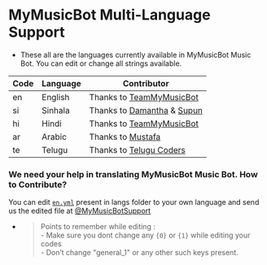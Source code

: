 # MyMusicBot Multi-Language Support

- These all are the languages currently available in MyMusicBot Music Bot. You can edit or change all strings available.

| Code | Language | Contributor |
|-|-------|-------|
| en | English | Thanks to [TeamMyMusicBot](https://t.me/TeamMyMusicBot)
| si | Sinhala  | Thanks to [Damantha](https://t.me/MrItzme) & [Supun](https://t.me/Supunma)
| hi | Hindi  | Thanks to [TeamMyMusicBot](https://t.me/TeamMyMusicBot)
| ar | Arabic | Thanks to [Mustafa](https://t.me/tr_4z)
| te | Telugu | Thanks to [Telugu Coders](https://t.me/tgshadow_fighters)


### We need your help in translating MyMusicBot Music Bot. How to Contribute?

You can edit [`en.yml`](https://github.com/TeamMyMusicBot/MyMusicBotMusicBot/blob/master/strings/langs/en.yml) present in langs folder to your own language and send us the edited file at [@MyMusicBotSupport](https://t.me/MyMusicBotSupport)

- > Points to remember while editing : <br> - Make sure you dont change any `{0}` or `{1}` while editing your codes <br> - Don’t change "general_1" or any other such keys present.

